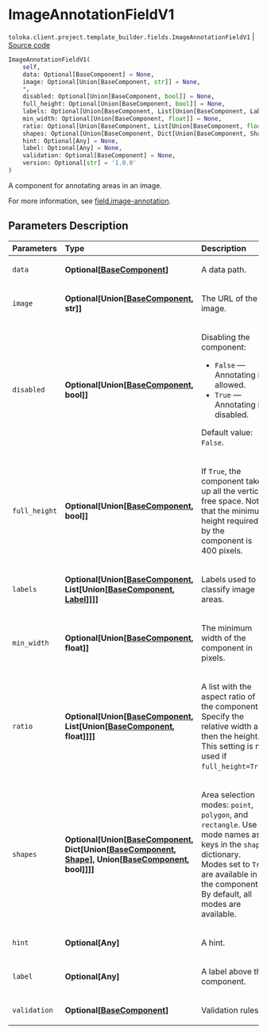 # ImageAnnotationFieldV1
`toloka.client.project.template_builder.fields.ImageAnnotationFieldV1` | [Source code](https://github.com/Toloka/toloka-kit/blob/v1.2.2/src/client/project/template_builder/fields.py#L247)

```python
ImageAnnotationFieldV1(
    self,
    data: Optional[BaseComponent] = None,
    image: Optional[Union[BaseComponent, str]] = None,
    *,
    disabled: Optional[Union[BaseComponent, bool]] = None,
    full_height: Optional[Union[BaseComponent, bool]] = None,
    labels: Optional[Union[BaseComponent, List[Union[BaseComponent, Label]]]] = None,
    min_width: Optional[Union[BaseComponent, float]] = None,
    ratio: Optional[Union[BaseComponent, List[Union[BaseComponent, float]]]] = None,
    shapes: Optional[Union[BaseComponent, Dict[Union[BaseComponent, Shape], Union[BaseComponent, bool]]]] = None,
    hint: Optional[Any] = None,
    label: Optional[Any] = None,
    validation: Optional[BaseComponent] = None,
    version: Optional[str] = '1.0.0'
)
```

A component for annotating areas in an image.


For more information, see [field.image-annotation](https://toloka.ai/docs/template-builder/reference/field.image-annotation).

## Parameters Description

| Parameters | Type | Description |
| :----------| :----| :-----------|
`data`|**Optional\[[BaseComponent](toloka.client.project.template_builder.base.BaseComponent.md)\]**|<p>A data path.</p>
`image`|**Optional\[Union\[[BaseComponent](toloka.client.project.template_builder.base.BaseComponent.md), str\]\]**|<p>The URL of the image.</p>
`disabled`|**Optional\[Union\[[BaseComponent](toloka.client.project.template_builder.base.BaseComponent.md), bool\]\]**|<p>Disabling the component:</p> <ul> <li>`False` — Annotating is allowed.</li> <li>`True` — Annotating is disabled.</li> </ul> <p></p><p>Default value: `False`.</p>
`full_height`|**Optional\[Union\[[BaseComponent](toloka.client.project.template_builder.base.BaseComponent.md), bool\]\]**|<p>If `True`, the component takes up all the vertical free space. Note, that the minimum height required by the component is 400 pixels.</p>
`labels`|**Optional\[Union\[[BaseComponent](toloka.client.project.template_builder.base.BaseComponent.md), List\[Union\[[BaseComponent](toloka.client.project.template_builder.base.BaseComponent.md), [Label](toloka.client.project.template_builder.fields.ImageAnnotationFieldV1.Label.md)\]\]\]\]**|<p>Labels used to classify image areas.</p>
`min_width`|**Optional\[Union\[[BaseComponent](toloka.client.project.template_builder.base.BaseComponent.md), float\]\]**|<p>The minimum width of the component in pixels.</p>
`ratio`|**Optional\[Union\[[BaseComponent](toloka.client.project.template_builder.base.BaseComponent.md), List\[Union\[[BaseComponent](toloka.client.project.template_builder.base.BaseComponent.md), float\]\]\]\]**|<p>A list with the aspect ratio of the component. Specify the relative width and then the height. This setting is not used if `full_height=True`.</p>
`shapes`|**Optional\[Union\[[BaseComponent](toloka.client.project.template_builder.base.BaseComponent.md), Dict\[Union\[[BaseComponent](toloka.client.project.template_builder.base.BaseComponent.md), [Shape](toloka.client.project.template_builder.fields.ImageAnnotationFieldV1.Shape.md)\], Union\[[BaseComponent](toloka.client.project.template_builder.base.BaseComponent.md), bool\]\]\]\]**|<p>Area selection modes: `point`, `polygon`, and `rectangle`. Use mode names as keys in the `shapes` dictionary. Modes set to `True` are available in the component. By default, all modes are available.</p>
`hint`|**Optional\[Any\]**|<p>A hint.</p>
`label`|**Optional\[Any\]**|<p>A label above the component.</p>
`validation`|**Optional\[[BaseComponent](toloka.client.project.template_builder.base.BaseComponent.md)\]**|<p>Validation rules.</p>
